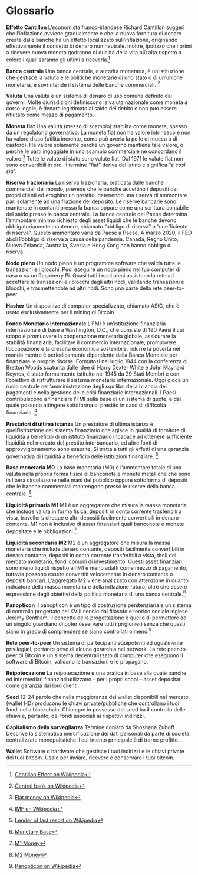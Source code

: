 # Glossario

**Effetto Cantillon**
L’economista franco-irlandese Richard Cantillon suggerì che l’inflazione avviene gradualmente e che la nuova fornitura di denaro creata dalle banche ha un effetto localizzato sull’inflazione, originando effettivamente il concetto di denaro non neutrale. Inoltre, ipotizzò che i primi a ricevere nuova moneta godranno di qualità della vita più alta rispetto a coloro i quali saranno gli ultimi a riceverla.[^79]

**Banca centrale**
Una banca centrale, o autorità monetaria, è un’istituzione che gestisce la valuta e le politiche monetarie di uno stato o di un’unione monetaria, e sovrintende il sistema delle banche commerciali. [^80]

**Valuta**
Una valuta è un sistema di denaro di uso comune definito dai governi. Molte giurisdizioni definiscono la valuta nazionale come moneta a corso legale, è denaro legittimato al saldo del debito e non può essere rifiutato come mezzo di pagamento.

**Moneta fiat** 
Una valuta (mezzo di scambio) stabilita come moneta, spesso da un regolatorio governativo. La moneta fiat non ha valore intrinseco e non ha valore d’uso (utilità inerente, come può averla la pelle di mucca o di castoro). Ha valore solamente perché un governo mantiene tale valore, o perché le parti ingaggiate in uno scambio commerciale ne concordano il valore.[^81] 
Tutte le valute di stato sono valute fiat. Dal 1971 le valute fiat non sono convertibili in oro. Il termine “fiat” deriva dal latino e significa “_e così sia_”.

**Riserva frazionaria**
La riserva frazionaria, praticata dalle banche commerciali del mondo, prevede che le banche accettino i depositi dai propri clienti ed eroghino un prestito, detenendo una riserva di ammontare pari solamente ad una frazione del deposito. Le riserve bancarie sono mantenute in contanti presso la banca oppure come una scrittura contabile del saldo presso la banca centrale. La banca centrale del Paese determina l’ammontare minimo richiesto degli asset liquidi che le banche devono obbligatoriamente mantenere, chiamato “obbligo di riserva” o “coefficiente di riserva”. Questo ammontare varia da Paese a Paese. A marzo 2020, il FED abolì l’obbligo di riserva a causa della pandemia. Canada, Regno Unito, Nuova Zelanda, Australia, Svezia e Hong Kong non hanno obbligo di riserva..

**Nodo pieno**
Un nodo pieno è un programma software che valida tutte le transazioni e i blocchi. Puoi eseguire un nodo pieno nel tuo computer di casa o su un Raspberry Pi. Quasi tutti i nodi pieni assistono la rete ad accettare le transazioni e i blocchi dagli altri nodi, validando transazioni e blocchi, e trasmettendole ad altri nodi. Sono una parte della rete peer-to-peer.

**Hasher**
Un dispositivo di computer specializzato, chiamato ASIC, che è usato esclusivamente per il mining di Bitcoin. 

**Fondo Monetario Internazionale**
L’FMI è un’istituzione finanziaria internazionale di base a Washington, D.C., che consiste di 190 Paesi il cui scopo è promuovere la cooperazione monetaria globale, assicurare la stabilità finanziaria, facilitare il commercio internazionale, promuovere l’occupazione e la crescita economica sostenibile, ridurre la povertà nel mondo mentre è periodicamente dipendente dalla Banca Mondiale per finanziare le proprie risorse. Formatosi nel luglio 1944 con la conferenza di Bretton Woods scaturita dalle idee di Harry Dexter White e John Maynard Keynes, è stato formalmente istituito nel 1945 da 29 Stati Membri e con l’obiettivo di ristrutturare il sistema monetario internazionale. Oggi gioca un ruolo centrale nell’amministrazione degli squilibri della bilancia dei pagamenti e nella gestione delle crisi finanziarie internazionali. I Paesi contribuiscono a finanziare l’FMI sulla base di un sistema di quote, e dal quale possono attingere sottoforma di prestito in caso di difficoltà finanziaria. [^82]

**Prestatori di ultima istanza**
Un prestatore di ultima istanza è quell’istituzione del sistema finanziario che agisce in qualità di fornitore di liquidità a beneficio di un istituto finanziario incapace ad ottenere sufficiente liquidità nel mercato del prestito interbancario, ed altre fonti di approvvigionamento sono esaurite. Si tratta a tutti gli effetti di una garanzia governativa di liquidità a beneficio delle istituzioni finanziare. [^83]

**Base monetaria M0**
La base monetaria (M0) è l’ammontare totale di una valuta nella propria forma fisica di banconote e monete metalliche che sono in libera circolazione nelle mani del pubblico oppure sottoforma di depositi che le banche commerciali mantengono presso le riserve della banca centrale. [^84]

**Liquidità primaria M1**
M1 è un aggregatore che misura la massa monetaria che include valuta in forma fisica, depositi in conto corrente trasferibili a vista, traveller’s cheque e altri depositi facilmente convertibili in denaro contante. M1 non è inclusivo di asset finanziari quali banconote e monete depositate e le obbligazioni.[^85]

**Liquidità secondaria M2**
M2 è un aggregatore che misura la massa monetaria che include denaro contante, depositi facilmente convertibili in denaro contante, depositi in conto corrente trasferibili a vista, titoli del mercato monetario, fondi comuni di investimento. Questi asset finanziari sono meno liquidi rispetto all’M1 e meno adatti come mezzo di pagamento, tuttavia possono essere convertiti velocemente in denaro contante o depositi bancari. L’aggregato M2 viene analizzato con attenzione in quanto indicatore della massa monetaria e della inflazione futura, oltre che essere espressione degli obiettivi della politica monetaria di una banca centrale.[^86]

**Panopticon**
Il panopticon è un tipo di costruzione penitenziaria e un sistema di controllo progettato nel XVIII secolo dal filosofo e teorico sociale inglese Jeremy Bentham. Il concetto della progettazione è quello di permettere ad un singolo guardiano di poter osservare tutti i prigionieri senza che questi siano in grado di comprendere se siano controllati o meno.[^87]

**Rete peer-to-peer**
Un sistema di partecipanti equipotenti ed ugualmente privilegiati, pertanto privo di alcuna gerarchia nel network. La rete peer-to-peer di Bitcoin è un sistema decentralizzato di computer che eseguono il software di Bitcoin, validano le transazioni e le propagano.

**Reipotecazione**
La reipotecazione è una pratica in base alla quale banche ed intermediari finanziari utilizzano - per i propri scopi – asset depositati come garanzia dai loro clienti..

**Seed**
12-24 parole che nella maggioranza dei wallet disponibili nel mercato (wallet HD) producono le chiavi private/pubbliche che controllano i tuoi fondi nella blockchain. Chiunque in possesso del seed ha il controllo delle chiavi e, pertanto, dei fondi associati ai rispettivi indirizzi.

**Capitalismo della sorveglianza**
Termine coniato da Shoshana Zuboff. Descrive la sistematica mercificazione dei dati personali da parte di società centralizzate monopolistiche il cui intento principale è di trarne profitto..

**Wallet**
Software o hardware che gestisce i tuoi indirizzi e le chiavi private dei tuoi bitcoin. Usalo per inviare, ricevere e conservare i tuoi bitcoin.

[^79]: [Cantillon Effect on Wikipedia](https://en.wikipedia.org/wiki/Richard_Cantillon)  
[^80]: [Central bank on Wikipedia](https://en.wikipedia.org/wiki/Central_bank)  
[^81]: [Fiat money on Wikipedia](https://en.wikipedia.org/wiki/Fiat_money)  
[^82]: [IMF on Wikipedia](https://en.wikipedia.org/wiki/International_Monetary_Fund)  
[^83]: [Lender of last resort on Wikipedia](https://en.wikipedia.org/wiki/Lender_of_last_resort)  
[^84]: [Monetary Base](https://www.investopedia.com/terms/m/monetarybase.asp)  
[^85]: [M1 Money](https://www.investopedia.com/terms/m/m1.asp)  
[^86]: [M2 Money](https://www.investopedia.com/terms/m/m2.asp)  
[^87]: [Panopticon on Wikipedia](https://en.wikipedia.org/wiki/Panopticon)  
